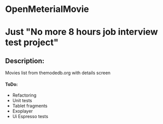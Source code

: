 # OpenMeterialMovie

# Just "No more 8 hours job interview test project"

## Description:
  Movies list from themodedb.org with details screen

#### ToDo:
  - Refactoring
  - Unit tests
  - Tablet fragments
  - Exoplayer
  - Ui Espresso tests

  
  
  
  
